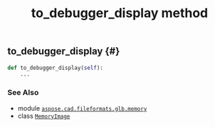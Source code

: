 ﻿---
title: to_debugger_display method
second_title: Aspose.CAD for Python via .NET API References
description: 
type: docs
weight: 70
url: /python-net/aspose.cad.fileformats.glb.memory/memoryimage/to_debugger_display/
is_root: false
---

## to_debugger_display {#}





```python
def to_debugger_display(self):
    ...
```





### See Also
* module [`aspose.cad.fileformats.glb.memory`](../../)
* class [`MemoryImage`](/cad/python-net/aspose.cad.fileformats.glb.memory/memoryimage)
